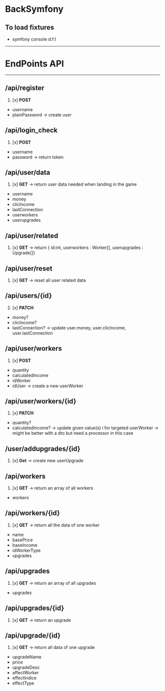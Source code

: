 # BackSymfony

## To load fixtures
- symfony console d:f:l
---
# EndPoints API
---
## /api/register
1. [x] **POST**
- username
- plainPassword
-> create user

## /api/login_check
1. [x] **POST**
- username
- password
-> return token

## /api/user/data
1. [x] **GET**
-> return user data needed when landing in the game
- username
- money 
- clicIncome 
- lastConnection
- userworkers
- userupgrades

## /api/user/related
1. [x] **GET**
-> return { id:int, userworkers : Worker[], userupgrades : Upgrade[]}

## /api/user/reset
1. [x] **GET**
-> reset all user related data


## /api/users/{id}
<!-- 1. [ ] **DELETE**
-> delete user only if admin routes -->

2. [x] **PATCH**
- money?
- clicIncome?
- lastConnection?
-> update user.money, user.clicIncome, user.lastConnection

## /api/user/workers
1. [x] **POST**
- quantity
- calculatedIncome
- idWorker
- idUser
-> create a new userWorker

## /api/user/workers/{id}
1. [x] **PATCH**
- quantity?
- calculatedIncome?
-> update given value(s) i for targeted userWorker
-> might be better with a dto but need a processor in this case 

## /user/addupgrades/{id}
1. [x] **Get**
-> create new userUpgrade

## /api/workers
1. [x] **GET**
-> return an array of all workers
- workers

## /api/workers/{id}
1. [x] **GET**
-> return all the data of one worker
- name
- basePrice
- baseIncome
- idWorkerType
- upgrades

## /api/upgrades
1. [x] **GET**
-> return an array of all upgrades
- upgrades

## /api/upgrades/{id}
1. [x] **GET**
-> return an upgrade

## /api/upgrade/{id}
1. [x] **GET**
-> return all data of one upgrade
- upgradeName
- price
- upgradeDesc
- affectWorker
- effectIndice
- effectType